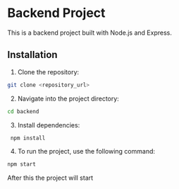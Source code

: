 # Backend Project

This is a backend project built with Node.js and Express. 

## Installation

1. Clone the repository:
```bash
git clone <repository_url>
 ```
2. Navigate into the project directory:
 ```bash
cd backend
 ```
3. Install dependencies:
```bash
 npm install
```
4. To run the project, use the following command:
```bash
npm start
```
After this the project will start
